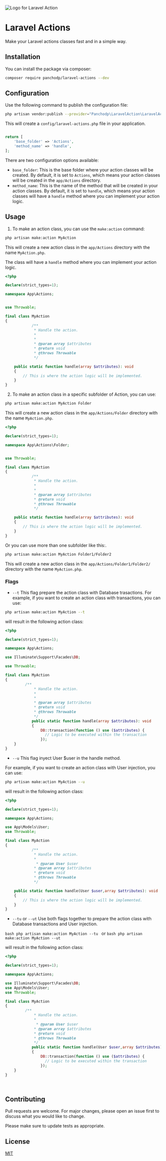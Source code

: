   <picture>
    <img alt="Logo for Laravel Action" src="art/header-light.png">
  </picture>

# Laravel Actions

Make your Laravel actions classes fast and in a simple way.

## Installation

You can install the package via composer:

```bash
composer require panchodp/laravel-actions --dev
```

## Configuration

Use the following command to publish the configuration file:
```bash
php artisan vendor:publish --provider="Panchodp\LaravelAction\LaravelActionServiceProvider" --tag="laravel-actions-config"
```
This will create a `config/laravel-actions.php` file in your application.

```php

return [
    'base_folder' => 'Actions',
    'method_name' => 'handle',
];
```
There are two configuration options available: 
- `base_folder`: This is the base folder where your action classes will be created. By default, it is set to `Actions`, which means your action classes will be created in the `app/Actions` directory.
- `method_name`: This is the name of the method that will be created in your action classes. By default, it is set to `handle`, which means your action classes will have a `handle` method where you can implement your action logic.

## Usage

1. To make an action class, you can use the `make:action` command:

```bash
php artisan make:action MyAction
```
This will create a new action class in the `app/Actions` directory with the name `MyAction.php`.

The class will have a `handle` method where you can implement your action logic.
```php
<?php

declare(strict_types=1);

namespace App\Actions;


use Throwable;

final class MyAction
{
            /**
             * Handle the action.
             *
             *
             * @param array $attributes
             * @return void
             * @throws Throwable
             */

    public static function handle(array $attributes): void
    {
        // This is where the action logic will be implemented.
    }
}
```


2. To make an action class in a specific subfolder of Action, you can use:

```bash
php artisan make:action MyAction Folder
```
This will create a new action class in the `app/Actions/Folder` directory with the name `MyAction.php`.

```php
<?php

declare(strict_types=1);

namespace App\Actions\Folder;


use Throwable;

final class MyAction
{
            /**
             * Handle the action.
             *
             *
             * @param array $attributes
             * @return void
             * @throws Throwable
             */

    public static function handle(array $attributes): void
    {
        // This is where the action logic will be implemented.
    }
}
```
Or you can use more than one subfolder like this:.

```bash
php artisan make:action MyAction Folder1/Folder2
```
This will create a new action class in the `app/Actions/Folder1/Folder2/` directory with the name `MyAction.php`.




### Flags
- `--t` This flag prepare the action class with Database trasactions.
For example, if you want to create an action class with transactions, you can use:

```bash
php artisan make:action MyAction --t
```
will result in the following action class:
```php
<?php

declare(strict_types=1);

namespace App\Actions;

use Illuminate\Support\Facades\DB;

use Throwable;

final class MyAction
{
         /**
             * Handle the action.
             *
             *
             * @param array $attributes
             * @return void
             * @throws Throwable
             */
            public static function handle(array $attributes): void
            {
                DB::transaction(function () use ($attributes) {
                  // Logic to be executed within the transaction
                });
    }
}
```

- `--u` This flag inyect User $user in the handle method.

For example, if you want to create an action class with User injection, you can use:

```bash
php artisan make:action MyAction --u
```
will result in the following action class:
```php
<?php

declare(strict_types=1);

namespace App\Actions;

use App\Models\User;
use Throwable;

final class MyAction
{
            /**
             * Handle the action.
             *
              * @param User $user
             * @param array $attributes
             * @return void
             * @throws Throwable
             */

    public static function handle(User $user,array $attributes): void
    {
        // This is where the action logic will be implemented.
    }
}
```

- `--tu` or `--ut`  Use both flags together to prepare the action class with Database transactions and User injection.

```bash php artisan make:action MyAction --tu ``` or ```bash php artisan make:action MyAction --ut ```

will result in the following action class:

```php
<?php

declare(strict_types=1);

namespace App\Actions;

use Illuminate\Support\Facades\DB;
use App\Models\User;
use Throwable;

final class MyAction
{
         /**
             * Handle the action.
             *
              * @param User $user
             * @param array $attributes
             * @return void
             * @throws Throwable
             */
            public static function handle(User $user,array $attributes): void
            {
                DB::transaction(function () use ($attributes) {
                  // Logic to be executed within the transaction
                });
    }
}

 
```


## Contributing

Pull requests are welcome. For major changes, please open an issue first
to discuss what you would like to change.

Please make sure to update tests as appropriate.

## License

[MIT](https://github.com/PanchoDP/laravel-actions/blob/master/LICENSE.md)